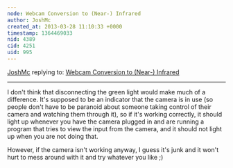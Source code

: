 ```yaml
---
node: Webcam Conversion to (Near-) Infrared
author: JoshMc
created_at: 2013-03-28 11:10:33 +0000
timestamp: 1364469033
nid: 4389
cid: 4251
uid: 995
---
```




[JoshMc](../profile/JoshMc) replying to: [Webcam Conversion to (Near-) Infrared](../notes/joshmc/10-12-2012/webcam-conversion-near-infrared)

----
I don't think that disconnecting the green light would make much of a difference.  It's supposed to be an indicator that the camera is in use (so people don't have to be paranoid about someone taking control of their camera and watching them through it), so if it's working correctly, it should light up whenever you have the camera plugged in and are running a program that tries to view the input from the camera, and it should not light up when you are not doing that.

However, if the camera isn't working anyway, I guess it's junk and it won't hurt to mess around with it and try whatever you like ;)